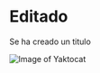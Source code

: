 # Editado

Se ha creado un titulo


![Image of Yaktocat](https://octodex.github.com/images/yaktocat.png)
